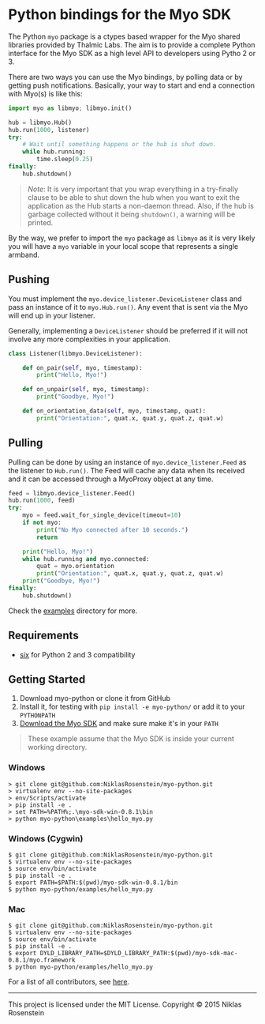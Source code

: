 # Python bindings for the Myo SDK

The Python `myo` package is a ctypes based wrapper for the Myo shared libraries provided by Thalmic Labs. The aim is to provide a complete Python interface for the Myo SDK as a high level API to developers using Pytho 2 or 3.

There are two ways you can use the Myo bindings, by polling data or by getting push notifications. Basically, your way to start and end a connection with Myo(s) is like this:

```python
import myo as libmyo; libmyo.init()

hub = libmyo.Hub()
hub.run(1000, listener)
try:
    # Wait until something happens or the hub is shut down.
    while hub.running:
        time.sleep(0.25)
finally:
    hub.shutdown()
```

> *Note*: It is very important that you wrap everything in a try-finally clause to be able to shut down the hub when you want to exit the application as the Hub starts a non-daemon thread. Also, if the hub is garbage collected without it being `shutdown()`, a warning will be printed.

By the way, we prefer to import the `myo` package as `libmyo` as it is very likely you will have a `myo` variable in your local scope that represents a single armband.

## Pushing

You must implement the `myo.device_listener.DeviceListener` class and pass an instance of it to `myo.Hub.run()`. Any event that is sent via the Myo will end up in your listener.

Generally, implementing a `DeviceListener` should be preferred if it will not involve any more complexities in your application.

```python
class Listener(libmyo.DeviceListener):

    def on_pair(self, myo, timestamp):
        print("Hello, Myo!")

    def on_unpair(self, myo, timestamp):
        print("Goodbye, Myo!")

    def on_orientation_data(self, myo, timestamp, quat):
        print("Orientation:", quat.x, quat.y, quat.z, quat.w)
```

## Pulling

Pulling can be done by using an instance of `myo.device_listener.Feed` as the listener to `Hub.run()`. The Feed will cache any data when its received and it can be accessed through a MyoProxy object at any time.

```python
feed = libmyo.device_listener.Feed()
hub.run(1000, feed)
try:
    myo = feed.wait_for_single_device(timeout=10)
    if not myo:
        print("No Myo connected after 10 seconds.")
        return

    print("Hello, Myo!")
    while hub.running and myo.connected:
        quat = myo.orientation
        print("Orientation:", quat.x, quat.y, quat.z, quat.w)
    print("Goodbye, Myo!")
finally:
    hub.shutdown()
```

Check the [examples](examples/) directory for more.

## Requirements

- [six](https://pypi.python.org/pypi/six) for Python 2 and 3 compatibility

## Getting Started

1. Download myo-python or clone it from GitHub
2. Install it, for testing with `pip install -e myo-python/` or add it to your `PYTHONPATH`
3. [Download the Myo SDK](https://developer.thalmic.com/downloads) and make sure make it's in your `PATH`

> These example assume that the Myo SDK is inside your current working directory.

### Windows

    > git clone git@github.com:NiklasRosenstein/myo-python.git
    > virtualenv env --no-site-packages
    > env/Scripts/activate
    > pip install -e .
    > set PATH=%PATH%;.\myo-sdk-win-0.8.1\bin
    > python myo-python\examples\hello_myo.py

### Windows (Cygwin)

    $ git clone git@github.com:NiklasRosenstein/myo-python.git
    $ virtualenv env --no-site-packages
    $ source env/bin/activate
    $ pip install -e .
    $ export PATH=$PATH:$(pwd)/myo-sdk-win-0.8.1/bin
    $ python myo-python/examples/hello_myo.py

### Mac

    $ git clone git@github.com:NiklasRosenstein/myo-python.git
    $ virtualenv env --no-site-packages
    $ source env/bin/activate
    $ pip install -e .
    $ export DYLD_LIBRARY_PATH=$DYLD_LIBRARY_PATH:$(pwd)/myo-sdk-mac-0.8.1/myo.framework
    $ python myo-python/examples/hello_myo.py

For a list of all contributors, see [here](https://github.com/NiklasRosenstein/myo-python/graphs/contributors).

------------------------------------------------------------------------

This project is licensed under the MIT License. Copyright &copy; 2015 Niklas Rosenstein
